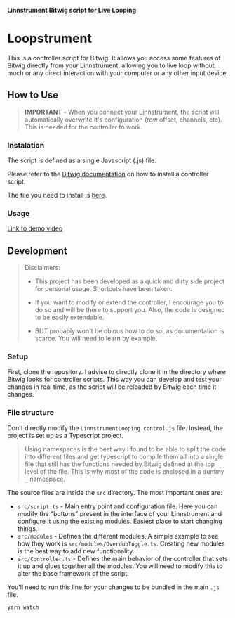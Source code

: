 **Linnstrument Bitwig script for Live Looping**

# Loopstrument

This is a controller script for Bitwig. It allows you access some features of Bitwig directly from your Linnstrument, allowing you to live loop without much or any direct interaction with your computer or any other input device.

## How to Use

> **IMPORTANT** - When you connect your Linnstrument, the script will automatically overwrite it's configuration (row offset, channels, etc). This is needed for the controller to work.

### Instalation

The script is defined as a single Javascript (.js) file.

Please refer to the [Bitwig documentation](https://www.bitwig.com/support/technical_support/how-do-i-add-a-controller-extension-or-script-17/) on how to install a controller script.

The file you need to install is [here](LinnstrumentLooping.control.js).

### Usage

[Link to demo video](https://youtu.be/S8n6QqYITR4)

## Development

> Disclaimers:
>
> - This project has been developed as a quick and dirty side project for personal usage. Shortcuts have been taken.
>
> - If you want to modify or extend the controller, I encourage you to do so and will be there to support you. Also, the code is designed to be easily extendable.
>
> - BUT probably won't be obious how to do so, as documentation is scarce. You will need to learn by example.
>

### Setup

First, clone the repository. I advise to directly clone it in the directory where Bitwig looks for controller scripts. This way you can develop and test your changes in real time, as the script will be reloaded by Bitwig each time it changes.

### File structure

Don't directly modify the `LinnstrumentLooping.control.js` file. Instead, the project is set up as a Typescript project.

> Using namespaces is the best way I found to be able to split the code into different files and get typescript to compile them all into a single file that still has the functions needed by Bitwig defined at the top level of the file. This is why most of the code is enclosed in a dummy `_` namespace.

The source files are inside the `src` directory. The most important ones are:
- `src/script.ts` - Main entry point and configuration file. Here you can modify the "buttons" present in the interface of your Linnstrument and configure it using the existing modules. Easiest place to start changing things.
- `src/modules` - Defines the different modules. A simple example to see how they work is `src/modules/OverdubToggle.ts`. Creating new modules is the best way to add new functionality.
- `src/Controller.ts` - Defines the main behavior of the controller that sets it up and glues together all the modules. You will need to modify this to alter the base framework of the script.

You'll need to run this line for your changes to be bundled in the main `.js` file.

```
yarn watch
```
